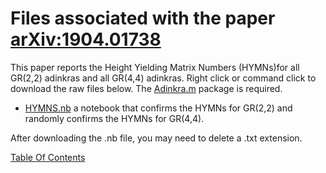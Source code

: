 # Files associated with the paper [arXiv:1904.01738](https://arxiv.org/pdf/1904.01738.pdf)
This paper reports the Height Yielding Matrix Numbers (HYMNs)for all GR(2,2) adinkras and all GR(4,4) adinkras. Right click or command click to download the raw files below. The [Adinkra.m](https://hepthools.github.io/Adinkra/) package is required.


* [HYMNS.nb](https://raw.githubusercontent.com/HEPTHools/Data/master/HYMNs/HYMNS.nb) a notebook that confirms the HYMNs for GR(2,2) and randomly confirms the HYMNs for GR(4,4).

After downloading the .nb file, you may need to delete a .txt extension. 

[Table Of Contents](https://hepthools.github.io/Data/)
